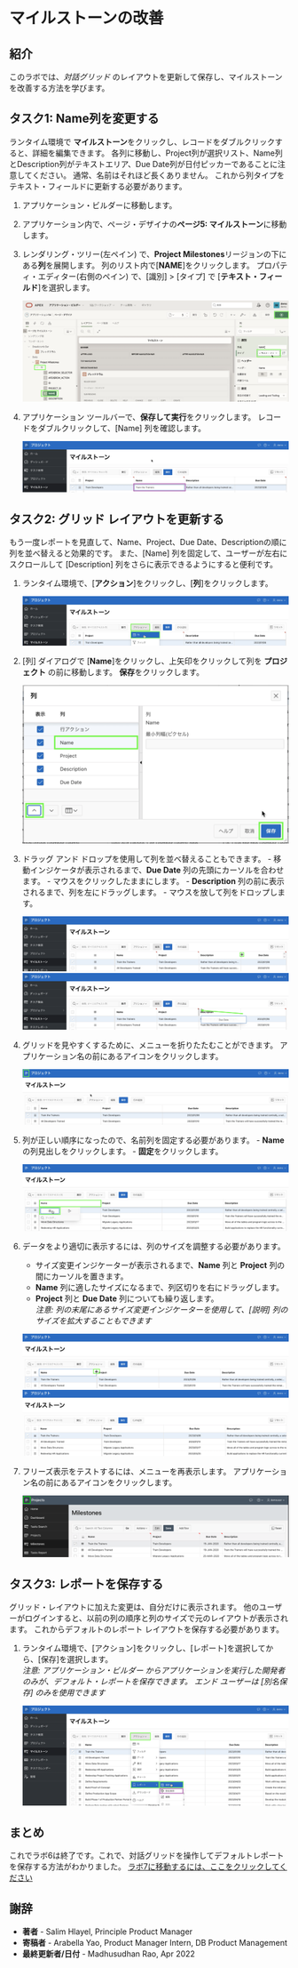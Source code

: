 # マイルストーンの改善

## 紹介
このラボでは、*対話グリッド* のレイアウトを更新して保存し、マイルストーンを改善する方法を学びます。

## タスク1: Name列を変更する
ランタイム環境で **マイルストーン**をクリックし、レコードをダブルクリックすると、詳細を編集できます。 各列に移動し、Project列が選択リスト、Name列とDescription列がテキストエリア、Due Date列が日付ピッカーであることに注意してください。 通常、名前はそれほど長くありません。 これから列タイプをテキスト・フィールドに更新する必要があります。

1. アプリケーション・ビルダーに移動します。
2. アプリケーション内で、ページ・デザイナの**ページ5: マイルストーン**に移動します。
3. レンダリング・ツリー(左ペイン) で、**Project Milestones**リージョンの下にある**列**を展開します。
     列のリスト内で[**NAME**]をクリックします。
     プロパティ・エディター(右側のペイン) で、[識別] > [タイプ] で [**テキスト・フィールド**]を選択します。

    ![](images/set-name.png " ")

4. アプリケーション ツールバーで、**保存して実行**をクリックします。
     レコードをダブルクリックして、[Name] 列を確認します。

    ![](images/view-name.png " ")

## タスク2: グリッド レイアウトを更新する
もう一度レポートを見直して、Name、Project、Due Date、Descriptionの順に列を並べ替えると効果的です。 また、[Name] 列を固定して、ユーザーが左右にスクロールして [Description] 列をさらに表示できるようにすると便利です。

1. ランタイム環境で、[**アクション**]をクリックし、[**列**]をクリックします。

    ![](images/go-columns.png " ")

2. [列] ダイアログで [**Name**]をクリックし、上矢印をクリックして列を **プロジェクト** の前に移動します。
     **保存**をクリックします。

    ![](images/move-name.png " ")

3. ドラッグ アンド ドロップを使用して列を並べ替えることもできます。
       - 移動インジケータが表示されるまで、**Due Date** 列の先頭にカーソルを合わせます。
       - マウスをクリックしたままにします。
       - **Description** 列の前に表示されるまで、列を左にドラッグします。
       - マウスを放して列をドロップします。

    ![](images/show-movement.png " ")
    ![](images/drag-date.png " ")

4. グリッドを見やすくするために、メニューを折りたたむことができます。
     アプリケーション名の前にあるアイコンをクリックします。

    ![](images/hide-menu.png " ")

5. 列が正しい順序になったので、名前列を固定する必要があります。
       - **Name**の列見出しをクリックします。
       - **固定**をクリックします。

    ![](images/freeze.png " ")

6. データをより適切に表示するには、列のサイズを調整する必要があります。
    - サイズ変更インジケーターが表示されるまで、**Name** 列と **Project** 列の間にカーソルを置きます。
    - **Name** 列に適したサイズになるまで、列区切りを右にドラッグします。
    - **Project** 列と **Due Date** 列についても繰り返します。   
     *注意: 列の末尾にあるサイズ変更インジケーターを使用して、[説明] 列のサイズを拡大することもできます*

    ![](images/get-resize.png " ")
    ![](images/column-sizes.png " ")

7. フリーズ表示をテストするには、メニューを再表示します。 アプリケーション名の前にあるアイコンをクリックします。

    ![](images/freeze-display.png " ")

## タスク3: レポートを保存する
グリッド・レイアウトに加えた変更は、自分だけに表示されます。 他のユーザーがログインすると、以前の列の順序と列のサイズで元のレイアウトが表示されます。 これからデフォルトのレポート レイアウトを保存する必要があります。

1. ランタイム環境で、[アクション]をクリックし、[レポート]を選択してから、[保存]を選択します。   
     *注意: アプリケーション・ビルダー からアプリケーションを実行した開発者のみが、デフォルト・レポートを保存できます。 エンド ユーザーは [別名保存] のみを使用できます*

    ![](images/save.png " ")

## **まとめ**

これでラボ6は終了です。これで、対話グリッドを操作してデフォルトレポートを保存する方法がわかりました。 [ラボ7に移動するには、ここをクリックしてください](?lab=lab-7-improving-tasks)

## **謝辞**

  - **著者** - Salim Hlayel, Principle Product Manager
  - **寄稿者** - Arabella Yao, Product Manager Intern, DB Product Management
  - **最終更新者/日付** - Madhusudhan Rao, Apr 2022

